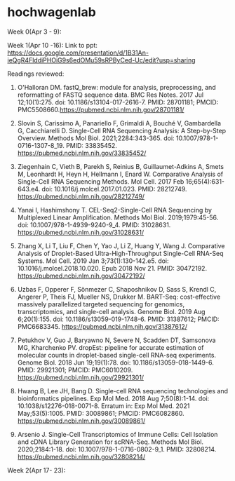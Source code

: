 # hochwagenlab
Week 0(Apr 3 - 9):

Week 1(Apr 10 -16):
Link to ppt: https://docs.google.com/presentation/d/1B31An-ieQgR4FlddiPHOiG9s6edOMu59sRPByCed-Uc/edit?usp=sharing

Readings reviewed:
1. O'Halloran DM. fastQ_brew: module for analysis, preprocessing, and reformatting of FASTQ sequence data. BMC Res Notes. 2017 Jul 12;10(1):275. doi: 10.1186/s13104-017-2616-7. PMID: 28701181; PMCID: PMC5508660.https://pubmed.ncbi.nlm.nih.gov/28701181/

2. Slovin S, Carissimo A, Panariello F, Grimaldi A, Bouché V, Gambardella G, Cacchiarelli D. Single-Cell RNA Sequencing Analysis: A Step-by-Step Overview. Methods Mol Biol. 2021;2284:343-365. doi: 10.1007/978-1-0716-1307-8_19. PMID: 33835452. https://pubmed.ncbi.nlm.nih.gov/33835452/

3. Ziegenhain C, Vieth B, Parekh S, Reinius B, Guillaumet-Adkins A, Smets M, Leonhardt H, Heyn H, Hellmann I, Enard W. Comparative Analysis of Single-Cell RNA Sequencing Methods. Mol Cell. 2017 Feb 16;65(4):631-643.e4. doi: 10.1016/j.molcel.2017.01.023. PMID: 28212749. https://pubmed.ncbi.nlm.nih.gov/28212749/

4. Yanai I, Hashimshony T. CEL-Seq2-Single-Cell RNA Sequencing by Multiplexed Linear Amplification. Methods Mol Biol. 2019;1979:45-56. doi: 10.1007/978-1-4939-9240-9_4. PMID: 31028631. https://pubmed.ncbi.nlm.nih.gov/31028631/

5. Zhang X, Li T, Liu F, Chen Y, Yao J, Li Z, Huang Y, Wang J. Comparative Analysis of Droplet-Based Ultra-High-Throughput Single-Cell RNA-Seq Systems. Mol Cell. 2019 Jan 3;73(1):130-142.e5. doi: 10.1016/j.molcel.2018.10.020. Epub 2018 Nov 21. PMID: 30472192. https://pubmed.ncbi.nlm.nih.gov/30472192/

6. Uzbas F, Opperer F, Sönmezer C, Shaposhnikov D, Sass S, Krendl C, Angerer P, Theis FJ, Mueller NS, Drukker M. BART-Seq: cost-effective massively parallelized targeted sequencing for genomics, transcriptomics, and single-cell analysis. Genome Biol. 2019 Aug 6;20(1):155. doi: 10.1186/s13059-019-1748-6. PMID: 31387612; PMCID: PMC6683345. https://pubmed.ncbi.nlm.nih.gov/31387612/

7. Petukhov V, Guo J, Baryawno N, Severe N, Scadden DT, Samsonova MG, Kharchenko PV. dropEst: pipeline for accurate estimation of molecular counts in droplet-based single-cell RNA-seq experiments. Genome Biol. 2018 Jun 19;19(1):78. doi: 10.1186/s13059-018-1449-6. PMID: 29921301; PMCID: PMC6010209. https://pubmed.ncbi.nlm.nih.gov/29921301/

8. Hwang B, Lee JH, Bang D. Single-cell RNA sequencing technologies and bioinformatics pipelines. Exp Mol Med. 2018 Aug 7;50(8):1-14. doi: 10.1038/s12276-018-0071-8. Erratum in: Exp Mol Med. 2021 May;53(5):1005. PMID: 30089861; PMCID: PMC6082860. https://pubmed.ncbi.nlm.nih.gov/30089861/

9. Arsenio J. Single-Cell Transcriptomics of Immune Cells: Cell Isolation and cDNA Library Generation for scRNA-Seq. Methods Mol Biol. 2020;2184:1-18. doi: 10.1007/978-1-0716-0802-9_1. PMID: 32808214. https://pubmed.ncbi.nlm.nih.gov/32808214/

Week 2(Apr 17- 23):
